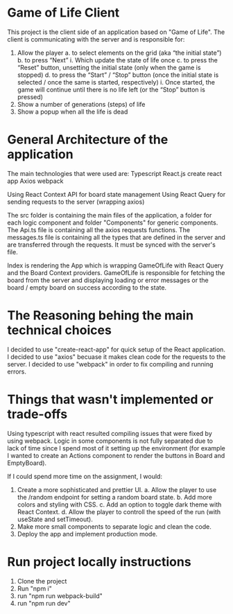 # Game of Life Client
This project is the client side of an application based on "Game of Life".
The client is communicating with the server and is responsible for:
1. Allow the player
    a. to select elements on the grid (aka “the initial state”)
    b. to press “Next”
        i. Which update the state of life once
    c. to press the “Reset” button, unsetting the initial state (only when the game is stopped)
    d. to press the “Start” / “Stop” button (once the initial state is selected / once the same is started, respectively)
        i. Once started, the game will continue until there is no life left (or the “Stop” button is pressed)
2. Show a number of generations (steps) of life
3. Show a popup when all the life is dead

# General Architecture of the application
The main technologies that were used are:
Typescript
React.js
create react app
Axios
webpack

Using React Context API for board state management
Using React Query for sending requests to the server (wrapping axios)

The src folder is containing the main files of the application, a folder for each logic component and folder "Components" for generic components.
The Api.ts file is containing all the axios requests functions.
The messages.ts file is containing all the types that are defined in the server and are transferred through the requests. It must be synced with the server's file.

Index is rendering the App which is wrapping GameOfLife with React Query and the Board Context providers. GameOfLife is responsible for fetching the board from the server and displaying loading or error messages or the board / empty board on success according to the state.

# The Reasoning behing the main technical choices
I decided to use "create-react-app" for quick setup of the React application.
I decided to use "axios" becuase it makes clean code for the requests to the server.
I decided to use "webpack" in order to fix compiling and running errors.

# Things that wasn't implemented or trade-offs
Using typescript with react resulted compiling issues that were fixed by using webpack.
Logic in some components is not fully separated due to lack of time since I spend most of it setting up the environment (for example I wanted to create an Actions component to render the buttons in Board and EmptyBoard).

If I could spend more time on the assignment, I would:
1. Create a more sophisticated and prettier UI.
    a. Allow the player to use the /random endpoint for setting a random board state.
    b. Add more colors and styling with CSS.
    c. Add an option to toggle dark theme with React Context.
    d. Allow the player to controll the speed of the run (with useState and setTimeout).
2. Make more small components to separate logic and clean the code.
3. Deploy the app and implement production mode.

# Run project locally instructions
1. Clone the project
2. Run "npm i"
3. run "npm run webpack-build"
4. run "npm run dev"
